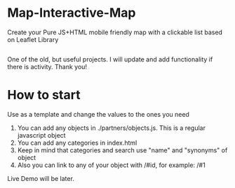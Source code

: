 # Map-Interactive-Map
Create your Pure JS+HTML mobile friendly map with a clickable list based on Leaflet Library

<img src="https://repository-images.githubusercontent.com/272474353/49d5d000-af38-11ea-8292-8cdd0be8ccfe" alt='' titile=''>

One of the old, but useful projects. I will update and add functionality if there is activity. Thank you!

# How to start

Use as a template and change the values to the ones you need

1. You can add any objects in ./partners/objects.js. This is a regular javascript object 
2. You can add any categories in index.html
3. Keep in mind that categories and search use "name" and "synonyms" of object
4. Also you can link to any of your object with /#id, for example: /#1

Live Demo will be later.
